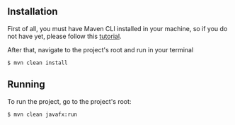 ## Installation

First of all, you must have Maven CLI installed in your machine, so if you do not have yet, please follow this [tutorial](https://www.baeldung.com/install-maven-on-windows-linux-mac).

After that, navigate to the project's root and run in your terminal

```
$ mvn clean install
```

## Running

To run the project, go to the project's root:

```
$ mvn clean javafx:run
```
